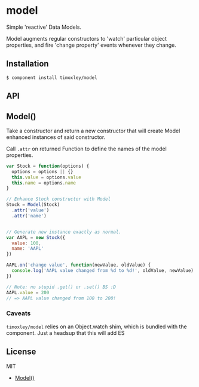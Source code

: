 # model

  Simple 'reactive' Data Models.

  Model augments regular constructors to
  'watch' particular object properties, and
  fire 'change property' events whenever they
  change.

## Installation

    $ component install timoxley/model

## API

## Model()

  Take a constructor and return a new
  constructor that will create Model
  enhanced instances of said constructor.

  Call `.attr` on returned Function to define
  the names of the model properties.

  ```js
  var Stock = function(options) {
    options = options || {}
    this.value = options.value
    this.name = options.name
  }

  // Enhance Stock constructor with Model
  Stock = Model(Stock)
    .attr('value')
    .attr('name')


  // Generate new instance exactly as normal.
  var AAPL = new Stock({
    value: 100,
    name: 'AAPL'
  })

  AAPL.on('change value', function(newValue, oldValue) {
    console.log('AAPL value changed from %d to %d!', oldValue, newValue)
  })

  // Note: no stupid .get() or .set() BS :D
  AAPL.value = 200
  // => AAPL value changed from 100 to 200!
  ```

### Caveats
  `timoxley/model` relies on an Object.watch shim, which is bundled with
  the component. Just a headsup that this will add ES

## License

  MIT
  - [Model()](#model)


